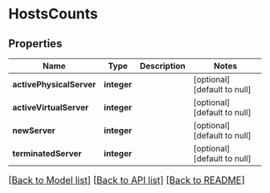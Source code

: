 # HostsCounts

## Properties
Name | Type | Description | Notes
------------ | ------------- | ------------- | -------------
**activePhysicalServer** | **integer** |  | [optional] [default to null]
**activeVirtualServer** | **integer** |  | [optional] [default to null]
**newServer** | **integer** |  | [optional] [default to null]
**terminatedServer** | **integer** |  | [optional] [default to null]

[[Back to Model list]](../README.md#documentation-for-models) [[Back to API list]](../README.md#documentation-for-api-endpoints) [[Back to README]](../README.md)

<style>
     p, ul, ol, li { font-size: 18px !important;}
</style>


